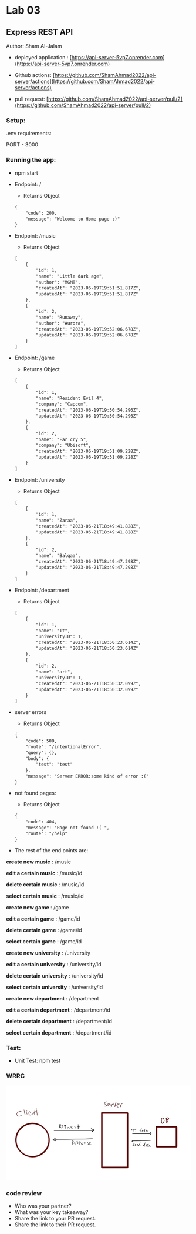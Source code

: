 # Lab 03
## Express REST API
Author: Sham Al-Jalam

* deployed application : [https://api-server-5vp7.onrender.com](https://api-server-5vp7.onrender.com)

* Github actions: [https://github.com/ShamAhmad2022/api-server/actions](https://github.com/ShamAhmad2022/api-server/actions)

*  pull request: [https://github.com/ShamAhmad2022/api-server/pull/2](https://github.com/ShamAhmad2022/api-server/pull/2)

### Setup:
.env requirements:

PORT - 3000

### Running the app:
* npm start

* Endpoint: /

    * Returns Object
    ```Js
    {
        "code": 200,
        "message": "Welcome to Home page :)"
    }
    ```

* Endpoint: /music

    * Returns Object
    ```Js
    [
        {
            "id": 1,
            "name": "Little dark age",
            "author": "MGMT",
            "createdAt": "2023-06-19T19:51:51.817Z",
            "updatedAt": "2023-06-19T19:51:51.817Z"
        },
        {
            "id": 2,
            "name": "Runaway",
            "author": "Aurora",
            "createdAt": "2023-06-19T19:52:06.678Z",
            "updatedAt": "2023-06-19T19:52:06.678Z"
        }
    ]

    ```
* Endpoint: /game

    * Returns Object
    ```Js
    [
        {
            "id": 1,
            "name": "Resident Evil 4",
            "company": "Capcom",
            "createdAt": "2023-06-19T19:50:54.296Z",
            "updatedAt": "2023-06-19T19:50:54.296Z"
        },
        {
            "id": 2,
            "name": "Far cry 5",
            "company": "Ubisoft",
            "createdAt": "2023-06-19T19:51:09.228Z",
            "updatedAt": "2023-06-19T19:51:09.228Z"
        }
    ]
    ```

* Endpoint: /university

    * Returns Object
    ```Js
    [
        {
            "id": 1,
            "name": "Zaraa",
            "createdAt": "2023-06-21T18:49:41.828Z",
            "updatedAt": "2023-06-21T18:49:41.828Z"
        },
        {
            "id": 2,
            "name": "Balqaa",
            "createdAt": "2023-06-21T18:49:47.298Z",
            "updatedAt": "2023-06-21T18:49:47.298Z"
        }
    ]
    ```

* Endpoint: /department

    * Returns Object
    ```Js
    [
        {
            "id": 1,
            "name": "It",
            "universityID": 1,
            "createdAt": "2023-06-21T18:50:23.614Z",
            "updatedAt": "2023-06-21T18:50:23.614Z"
        },
        {
            "id": 2,
            "name": "art",
            "universityID": 1,
            "createdAt": "2023-06-21T18:50:32.099Z",
            "updatedAt": "2023-06-21T18:50:32.099Z"
        }
    ]
    ```


* server errors

    * Returns Object
    ```Js
    {
        "code": 500,
        "route": "/intentionalError",
        "query": {},
        "body": {
            "test": "test"
        },
        "message": "Server ERROR:some kind of error :("
    }
    ```

* not found pages:

    * Returns Object
    ```Js
    {
        "code": 404,
        "message": "Page not found :( ",
        "route": "/help"
    }
    ```

* The rest of the end points are:

**create new music** : /music

**edit a certain music** : /music/id

**delete certain music** : /music/id

**select certain music** : /music/id

**create new game** : /game

**edit a certain game** : /game/id

**delete certain game** : /game/id

**select certain game** : /game/id

**create new university** : /university

**edit a certain university** : /university/id

**delete certain university** : /university/id

**select certain university** : /university/id

**create new department** : /department

**edit a certain department** : /department/id

**delete certain department** : /department/id

**select certain department** : /department/id

### Test:
* Unit Test: npm test

### WRRC
![](./imags/WRRClab03.jpg)

### code review
* Who was your partner?
* What was your key takeaway?
* Share the link to your PR request.
* Share the link to their PR request.